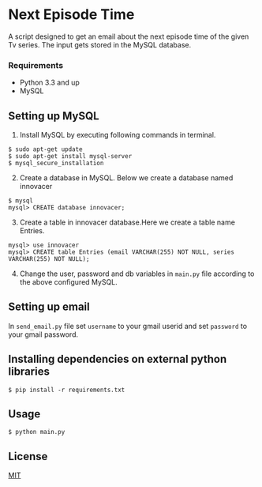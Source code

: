 # Next Episode Time

A script designed to get an email about the next episode time of the given Tv series. The input gets stored in the MySQL database.

### Requirements
* Python 3.3 and up
* MySQL

## Setting up MySQL
1. Install MySQL by executing following commands in terminal.

```
$ sudo apt-get update
$ sudo apt-get install mysql-server
$ mysql_secure_installation
```

2. Create a database in MySQL. Below we create a database named innovacer
```
$ mysql
mysql> CREATE database innovacer;
```

3. Create a table in innovacer database.Here we create a table name Entries.
```
mysql> use innovacer 
mysql> CREATE table Entries (email VARCHAR(255) NOT NULL, series VARCHAR(255) NOT NULL);
```
4. Change the user, password and db variables in `main.py` file according to the above configured MySQL.

## Setting up email
In `send_email.py` file set `username` to your gmail userid and set `password` to your gmail password.

## Installing dependencies on external python libraries
`$ pip install -r requirements.txt`

## Usage
`$ python main.py`

## License
[MIT](https://choosealicense.com/licenses/mit/)
